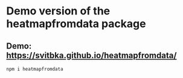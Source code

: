 # Demo version of the heatmapfromdata package
## Demo: https://svitbka.github.io/heatmapfromdata/
```
npm i heatmapfromdata
```

